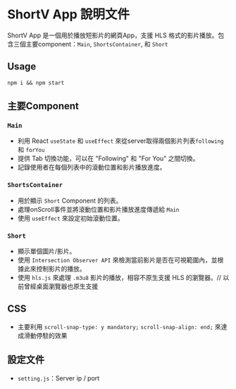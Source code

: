 # ShortV App 說明文件

ShortV App 是一個用於播放短影片的網頁App，支援 HLS 格式的影片播放。包含三個主要component：`Main`, `ShortsContainer`, 和 `Short`

## Usage
`npm i && npm start`

## 主要Component

### `Main`

- 利用 React `useState` 和 `useEffect` 來從server取得兩個影片列表`following` 和 `forYou`
- 提供 Tab 切換功能，可以在 "Following" 和 "For You" 之間切換。
- 記錄使用者在每個列表中的滾動位置和影片播放進度。

### `ShortsContainer`

- 用於顯示 `Short` Component 的列表。
- 處理onScroll事件並將滾動位置和影片播放進度傳遞給 `Main` 
- 使用 `useEffect` 來設定初始滾動位置。

### `Short`

- 顯示單個圖片/影片。
- 使用 `Intersection Observer API` 來檢測當前影片是否在可視範圍內，並根據此來控制影片的播放。
- 使用 `hls.js` 來處理 `.m3u8` 影片的播放，相容不原生支援 HLS 的瀏覽器。// 以前曾經桌面瀏覽器也原生支援

## CSS

- 主要利用 `scroll-snap-type: y mandatory;` `scroll-snap-align: end;` 來達成滑動停駐的效果

## 設定文件

- `setting.js`：Server ip / port
